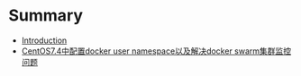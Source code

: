 # Summary

* [Introduction](README.md)
* [CentOS7.4中配置docker user namespace以及解决docker swarm集群监控问题](chapter1.md)

